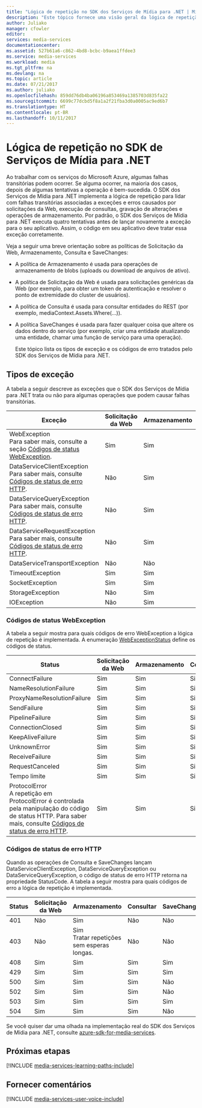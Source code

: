 ```yaml
---
title: "Lógica de repetição no SDK dos Serviços de Mídia para .NET | Microsoft Docs"
description: "Este tópico fornece uma visão geral da lógica de repetição no SDK dos Serviços de Mídia para .NET."
author: Juliako
manager: cfowler
editor: 
services: media-services
documentationcenter: 
ms.assetid: 527b61a6-c862-4bd8-bcbc-b9aea1ffdee3
ms.service: media-services
ms.workload: media
ms.tgt_pltfrm: na
ms.devlang: na
ms.topic: article
ms.date: 07/21/2017
ms.author: juliako
ms.openlocfilehash: 859dd76db4ba06196a853469a1385703d835fa22
ms.sourcegitcommit: 6699c77dcbd5f8a1a2f21fba3d0a0005ac9ed6b7
ms.translationtype: HT
ms.contentlocale: pt-BR
ms.lasthandoff: 10/11/2017
---
```

# <a name="retry-logic-in-the-media-services-sdk-for-net"></a>Lógica de repetição no SDK de Serviços de Mídia para .NET
Ao trabalhar com os serviços do Microsoft Azure, algumas falhas transitórias podem ocorrer. Se alguma ocorrer, na maioria dos casos, depois de algumas tentativas a operação é bem-sucedida. O SDK dos Serviços de Mídia para .NET implementa a lógica de repetição para lidar com falhas transitórias associadas a exceções e erros causados por solicitações da Web, execução de consultas, gravação de alterações e operações de armazenamento.  Por padrão, o SDK dos Serviços de Mídia para .NET executa quatro tentativas antes de lançar novamente a exceção para o seu aplicativo. Assim, o código em seu aplicativo deve tratar essa exceção corretamente.  

 Veja a seguir uma breve orientação sobre as políticas de Solicitação da Web, Armazenamento, Consulta e SaveChanges:  

* A política de Armazenamento é usada para operações de armazenamento de blobs (uploads ou download de arquivos de ativo).  
* A política de Solicitação da Web é usada para solicitações genéricas da Web (por exemplo, para obter um token de autenticação e resolver o ponto de extremidade do cluster de usuários).  
* A política de Consulta é usada para consultar entidades do REST (por exemplo, mediaContext.Assets.Where(...)).  
* A política SaveChanges é usada para fazer qualquer coisa que altere os dados dentro do serviço (por exemplo, criar uma entidade atualizando uma entidade, chamar uma função de serviço para uma operação).  
  
  Este tópico lista os tipos de exceção e os códigos de erro tratados pelo SDK dos Serviços de Mídia para .NET.  

## <a name="exception-types"></a>Tipos de exceção
A tabela a seguir descreve as exceções que o SDK dos Serviços de Mídia para .NET trata ou não para algumas operações que podem causar falhas transitórias.  

| Exceção | Solicitação da Web | Armazenamento | Consultar | SaveChanges |
| --- | --- | --- | --- | --- |
| WebException<br/>Para saber mais, consulte a seção [Códigos de status WebException](media-services-retry-logic-in-dotnet-sdk.md#WebExceptionStatus). |Sim |Sim |Sim |Sim |
| DataServiceClientException<br/> Para saber mais, consulte [Códigos de status de erro HTTP](media-services-retry-logic-in-dotnet-sdk.md#HTTPStatusCode). |Não |Sim |Sim |Sim |
| DataServiceQueryException<br/> Para saber mais, consulte [Códigos de status de erro HTTP](media-services-retry-logic-in-dotnet-sdk.md#HTTPStatusCode). |Não |Sim |Sim |Sim |
| DataServiceRequestException<br/> Para saber mais, consulte [Códigos de status de erro HTTP](media-services-retry-logic-in-dotnet-sdk.md#HTTPStatusCode). |Não |Sim |Sim |Sim |
| DataServiceTransportException |Não |Não |Sim |Sim |
| TimeoutException |Sim |Sim |Sim |Não |
| SocketException |Sim |Sim |Sim |Sim |
| StorageException |Não |Sim |Não |Não |
| IOException |Não |Sim |Não |Não |

### <a name="WebExceptionStatus"></a> Códigos de status WebException
A tabela a seguir mostra para quais códigos de erro WebException a lógica de repetição é implementada. A enumeração [WebExceptionStatus](http://msdn.microsoft.com/library/system.net.webexceptionstatus.aspx) define os códigos de status.  

| Status | Solicitação da Web | Armazenamento | Consultar | SaveChanges |
| --- | --- | --- | --- | --- |
| ConnectFailure |Sim |Sim |Sim |Sim |
| NameResolutionFailure |Sim |Sim |Sim |Sim |
| ProxyNameResolutionFailure |Sim |Sim |Sim |Sim |
| SendFailure |Sim |Sim |Sim |Sim |
| PipelineFailure |Sim |Sim |Sim |Não |
| ConnectionClosed |Sim |Sim |Sim |Não |
| KeepAliveFailure |Sim |Sim |Sim |Não |
| UnknownError |Sim |Sim |Sim |Não |
| ReceiveFailure |Sim |Sim |Sim |Não |
| RequestCanceled |Sim |Sim |Sim |Não |
| Tempo limite |Sim |Sim |Sim |Não |
| ProtocolError <br/>A repetição em ProtocolError é controlada pela manipulação do código de status HTTP. Para saber mais, consulte [Códigos de status de erro HTTP](media-services-retry-logic-in-dotnet-sdk.md#HTTPStatusCode). |Sim |Sim |Sim |Sim |

### <a name="HTTPStatusCode"></a> Códigos de status de erro HTTP
Quando as operações de Consulta e SaveChanges lançam DataServiceClientException, DataServiceQueryException ou DataServiceQueryException, o código de status de erro HTTP retorna na propriedade StatusCode.  A tabela a seguir mostra para quais códigos de erro a lógica de repetição é implementada.  

| Status | Solicitação da Web | Armazenamento | Consultar | SaveChanges |
| --- | --- | --- | --- | --- |
| 401 |Não |Sim |Não |Não |
| 403 |Não |Sim<br/>Tratar repetições sem esperas longas. |Não |Não |
| 408 |Sim |Sim |Sim |Sim |
| 429 |Sim |Sim |Sim |Sim |
| 500 |Sim |Sim |Sim |Não |
| 502 |Sim |Sim |Sim |Não |
| 503 |Sim |Sim |Sim |Sim |
| 504 |Sim |Sim |Sim |Não |

Se você quiser dar uma olhada na implementação real do SDK dos Serviços de Mídia para .NET, consulte [azure-sdk-for-media-services](https://github.com/Azure/azure-sdk-for-media-services/tree/dev/src/net/Client/TransientFaultHandling).

## <a name="next-steps"></a>Próximas etapas
[!INCLUDE [media-services-learning-paths-include](../../includes/media-services-learning-paths-include.md)]

## <a name="provide-feedback"></a>Fornecer comentários
[!INCLUDE [media-services-user-voice-include](../../includes/media-services-user-voice-include.md)]

